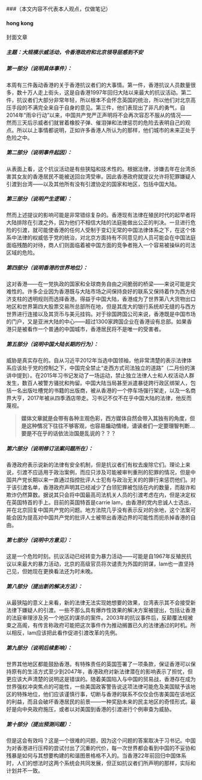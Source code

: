 ###（本文内容不代表本人观点，仅做笔记）
#### hong kong
封面文章
##### 主题：大规模示威活动，令香港政府和北京领导层感到不安
##### 第一部分（说明具体事件）：
本周有三件轰动香港的关于香港抗议者们的大事情。第一件，香港抗议人员数量很多，数十万人走上街头，这是自香港1997年回归大陆以来最大的抗议活动。第二件，抗议者们大部分非常年轻，所以根本不会怀念英国的统治，所以他们对北京高压手段的不满完全来自于自身的意见。第三件，他们表现出了非凡的勇气，自2014年“雨伞行动”以来，中国共产党严正声明将不会再次容忍不服从的情况——然而三天后示威者们就冒着橡胶子弹、催泪弹和法律惩罚的危险去表明自己的观点。所以以上事情都说明，正如许多香港人所认为的那样，他们城市的未来正处于危险之中。
##### 第二部分（说明事件起因）：
从表面上看，这个抗议活动是有些狭隘和技术性的。根据法律，涉嫌去年在台湾杀害其女友的香港居民不能被送回台湾受审。因此香港政府就提议允许将犯罪嫌疑人引渡到台湾——以及其他所有没有引渡协定的国家和地区，包括中国大陆。
##### 第三部分（说明产生逻辑）：
然而上述提议的影响可能是非常错综复杂的。香港现有法律在殖民时代的起早者将大陆排除在引渡之外，因为他们不相信大陆的法庭能做出公正的判决。一旦进行危险的引渡，就可能使香港的任何人受制于变幻无常的中国法律体系之下，在这个体系中法律的权威低于党的统治，对北京方面持有不同意见的人员可能会在中国法庭面临残酷的对待，商人们则面临着被中国方面的竞争者拖入一个容易被操纵的司法区域的危险。
##### 第四部分（说明香港的世界地位）：
这对香港——在一党执政的国家和全球商务自由之间脆弱的桥梁——来说可能是灾难性的。许多企业因为香港既与大陆市场之间保持良好的联系又保持着作为西方经济支柱的透明规则而选择香港。得益于中国大陆，香港成为了世界第八大货物出口地区和世界第四大股票交易所总部所在地，但是其庞大的银行系统却无缝的与西方世界进行连接以及其货币与美元挂钩。对于徐国跨国公司来说，香港既是中国市场的门户，又是亚洲大陆的中心——超过1300家跨国企业在香港设有总部。如果香港只是被看作一个普通的中国城市，香港居民将不是唯一的受害者。
##### 第五部分（说明中国大陆长期的行为）：
威胁是真实存在的。自从习近平2012年当选中国领袖，他非常清楚的表示法律体系应该处于党的控制之下，中国完全禁止“走西方式司法独立的道路”（二月份的演讲中提到）。在2015年习书记发动了一场运动，禁止独立法律人士和人权活动人群发生，数百人被警方骚扰和拘留。中国大陆当局甚至派遣暴徒跨行政区绑架人，包括一名出版吐槽党的书籍的出版商，被从香港的一个停车场强行架走，以及一名商界大亨，2017年被从四季酒店带走。习书记不仅不在乎中国大陆的法律，他反而蔑视。  
>**媒体文章就是会带有各种主观色彩，西方媒体自然会带入其独有的角度，但是这种情况下往往不够客观，也容易煽动情绪，请读者们一定要理智判断...要是不在乎的话依法治国是乱说的？？？**
##### 第六部分（说明修订法案问题所在）：
香港政府表示说新的法律有安全机制，但是抗议者们有权去废除它们。理论上来说，引渡不应适用于政治案例，而应只涉及可能被审判重刑的犯罪的情况，但是中国共产党长期以来一直通过指控批评人士犯有与政治无关的的罪行来惩罚他们。对于该引渡名单，香港政府声明其已经减少了白领犯罪被包括在内的数量，而敲诈和欺诈仍然算数。据说其只会将中国最高司法机关人员的引渡考虑在内，但是决定权在英国特首的手上。目前的英国特首是carrie lam，由香港的党内忠诚人士选出，并在北京回复中国共产党的问题。地方法院几乎没有表示反对的余地，这个法案可能会因为提高对中国共产党的批评人士被带出香港边界的可能性而扼杀掉香港的自由。
##### 第七部分（说明中方意见）：
这是一个危险时刻。抗议活动已经转变为暴力活动——可能是自1967年反殖民抗议以来最大的暴力活动，北京的高级官员将次谴责为外国的阴谋，lam也一直坚持己见，但她现在更换看法还为时未晚。
##### 第八部分（提出新的解决方法）：
从最狭隘的意义上来看，新的法律无法实现她想要的效果，台湾表示其不会接受新法律下嫌疑人的引渡。一些不那么具有爆炸性效果的解决方案被提出，包括让香港的法庭审理涉及另一个地区的谋杀的案件。2003年的抗议事件后，反颠覆法规被束之高阁，有传言称政府可能把这次事件作为推动搁置已久的法律通过的时机。所以相反，lam应该把此看作促进引渡改革的先例。
##### 第九部分（说明后续影响）：
世界其他地区都能鼓励香港。有特殊责任的英国签署了一项条款，保证香港可以保持原有的生活方式至少到2047年，香港政府对新法律潜在的影响表示了担忧，但更应该大声清楚的说明这是错误的。随着美国陷入与中国的贸易战，香港存在成为世界强权冲突焦点的可能性，一些美国政客警告说这项法律可能危及美国赋予该地区的特殊地位，他们应该谨慎行事，切断与香港的联系不仅仅会伤害美国在该地区的利益，而且会破坏香港居民的前景——一种奖励未来的民主地区的奇怪形式。最好是向中央政府施压，或者以对美国到香港的引渡进行个例审查为威胁。
##### 第十部分（提出预测问题）：
但是这会有效吗？这是一个很难的问题，因为这个问题的答案取决于习书记。中国为对香港进行压榨的尝试付出了沉重的代价，每一次世界都会看到中国的不妥协和残暴是如何与其想要构建的和谐图景格格不入的。当香港22年前回归中国体系时，人们的想法时这两个系统会共同发展，但正如抗议者们所声明的那样，实际和计划并不一致。
